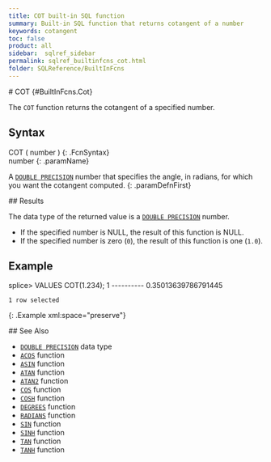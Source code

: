 ```yaml
---
title: COT built-in SQL function
summary: Built-in SQL function that returns cotangent of a number
keywords: cotangent
toc: false
product: all
sidebar:  sqlref_sidebar
permalink: sqlref_builtinfcns_cot.html
folder: SQLReference/BuiltInFcns
---
```

<section>
<div class="TopicContent" data-swiftype-index="true" markdown="1">
# COT   {#BuiltInFcns.Cot}

The `COT` function returns the cotangent of a specified number.

## Syntax

<div class="fcnWrapperWide" markdown="1">
    COT ( number )
{: .FcnSyntax}

</div>
<div class="paramList" markdown="1">
number
{: .paramName}

A [`DOUBLE PRECISION`](sqlref_datatypes_doubleprecision.html) number
that specifies the angle, in radians, for which you want the cotangent
computed.
{: .paramDefnFirst}

</div>
## Results

The data type of the returned value is a [`DOUBLE
PRECISION`](sqlref_datatypes_doubleprecision.html) number.

* If the specified number is NULL, the result of this function is NULL.
* If the specified number is zero (`0`), the result of this function is
  one (`1.0`).

## Example

<div class="preWrapper" markdown="1">
    splice> VALUES COT(1.234);
    1
    ----------
    0.35013639786791445
    
    1 row selected
{: .Example xml:space="preserve"}

</div>
## See Also

* [`DOUBLE PRECISION`](sqlref_datatypes_doubleprecision.html) data type
* [`ACOS`](sqlref_builtinfcns_acos.html) function
* [`ASIN`](sqlref_builtinfcns_asin.html) function
* [`ATAN`](sqlref_builtinfcns_atan.html) function
* [`ATAN2`](sqlref_builtinfcns_atan2.html) function
* [`COS`](sqlref_builtinfcns_cos.html) function
* [`COSH`](sqlref_builtinfcns_cosh.html) function
* [`DEGREES`](sqlref_builtinfcns_degrees.html) function
* [`RADIANS`](sqlref_builtinfcns_radians.html) function
* [`SIN`](sqlref_builtinfcns_sin.html) function
* [`SINH`](sqlref_builtinfcns_sinh.html) function
* [`TAN`](sqlref_builtinfcns_tan.html) function
* [`TANH`](sqlref_builtinfcns_tanh.html) function

</div>
</section>

